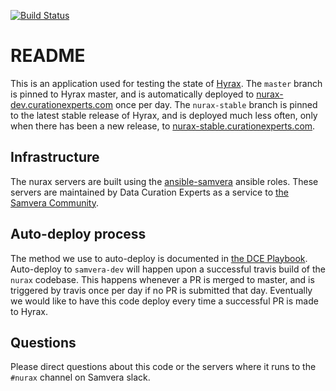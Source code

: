 [![Build Status](https://travis-ci.org/curationexperts/nurax.svg?branch=master)](https://travis-ci.org/curationexperts/nurax)

# README
This is an application used for testing the state of [Hyrax](https://github.com/samvera/hyrax). The `master` branch is pinned to Hyrax
master, and is automatically deployed to [nurax-dev.curationexperts.com](https://nurax-dev.curationexperts.com) once per
day. The `nurax-stable` branch is pinned to the latest stable release of Hyrax,
and is deployed much less often, only when there has been a new release, to
[nurax-stable.curationexperts.com](https://nurax-stable.curationexperts.com).

## Infrastructure
The nurax servers are built using the [ansible-samvera](https://github.com/curationexperts/ansible-samvera) ansible roles. These servers are maintained by Data Curation Experts as a service to [the Samvera Community](http://samvera.org).

## Auto-deploy process
The method we use to auto-deploy is documented in [the DCE Playbook](https://curationexperts.github.io/playbook/production/continuous_deployment.html). Auto-deploy to `samvera-dev` will happen upon a successful travis build of the `nurax` codebase. This happens whenever a PR is merged to master, and is triggered by travis once per day if no PR is submitted that day. Eventually we would like to have this code deploy every time a successful PR is made to Hyrax.

## Questions
Please direct questions about this code or the servers where it runs to the `#nurax` channel on Samvera slack.
